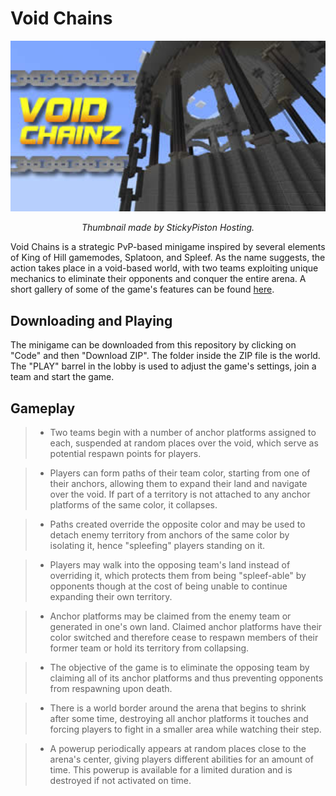 # Void Chains

<p align = "center">
  <img src="thumbnail.jpg" width="600">
</p>

<p align = "center">
  <i>Thumbnail made by StickyPiston Hosting.</i>
</p>

Void Chains is a strategic PvP-based minigame inspired by several elements of King of Hill gamemodes, Splatoon, and Spleef. As the name suggests, the action takes place in a void-based world, with two teams exploiting unique mechanics to eliminate their opponents and conquer the entire arena. A short gallery of some of the game's features can be found [here](https://github.com/AjjMC/Void-Chains-Gallery).

## Downloading and Playing

The minigame can be downloaded from this repository by clicking on "Code" and then "Download ZIP". The folder inside the ZIP file is the world. The "PLAY" barrel in the lobby is used to adjust the game's settings, join a team and start the game.

## Gameplay

> *	Two teams begin with a number of anchor platforms assigned to each, suspended at random places over the void, which serve as potential respawn points for players.

> *	Players can form paths of their team color, starting from one of their anchors, allowing them to expand their land and navigate over the void. If part of a territory is not attached to any anchor platforms of the same color, it collapses.

> *	Paths created override the opposite color and may be used to detach enemy territory from anchors of the same color by isolating it, hence "spleefing" players standing on it.

> *	Players may walk into the opposing team's land instead of overriding it, which protects them from being "spleef-able" by opponents though at the cost of being unable to continue expanding their own territory.

> *	Anchor platforms may be claimed from the enemy team or generated in one's own land. Claimed anchor platforms have their color switched and therefore cease to respawn members of their former team or hold its territory from collapsing.

> *	The objective of the game is to eliminate the opposing team by claiming all of its anchor platforms and thus preventing opponents from respawning upon death.

> *	There is a world border around the arena that begins to shrink after some time, destroying all anchor platforms it touches and forcing players to fight in a smaller area while watching their step.

> *	A powerup periodically appears at random places close to the arena's center, giving players different abilities for an amount of time. This powerup is available for a limited duration and is destroyed if not activated on time.
